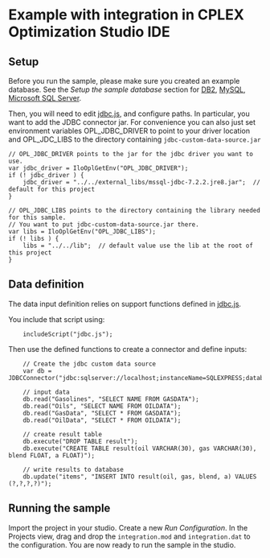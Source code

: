 # Example with integration in CPLEX Optimization Studio IDE


## Setup

Before you run the sample, please make sure you created an example database.
See the *Setup the sample database* section for [DB2](../../README.DB2.md),
[MySQL](../../README.MySQL.md), [Microsoft SQL Server](../../README.SQLServer.md).

Then, you will need to edit [jdbc.js](jdbc.js), and configure paths.
In particular, you want to add the JDBC connector jar. For convenience you can
also just set environment variables OPL_JDBC_DRIVER to point to your driver location
and OPL_JDC_LIBS to the directory containing `jdbc-custom-data-source.jar`

```
// OPL_JDBC_DRIVER points to the jar for the jdbc driver you want to use.
var jdbc_driver = IloOplGetEnv("OPL_JDBC_DRIVER");
if (! jdbc_driver ) {
	jdbc_driver = "../../external_libs/mssql-jdbc-7.2.2.jre8.jar";  // default for this project
}

// OPL_JDBC_LIBS points to the directory containing the library needed for this sample.
// You want to put jdbc-custom-data-source.jar there.
var libs = IloOplGetEnv("OPL_JDBC_LIBS");
if (! libs ) {
	libs = "../../lib";  // default value use the lib at the root of this project
}
```

## Data definition

The data input definition relies on support functions defined in [jdbc.js](jdbc.js).

You include that script using:

```
	includeScript("jdbc.js");
```

Then use the defined functions to create a connector and define inputs:

```
	// Create the jdbc custom data source
	var db = JDBCConnector("jdbc:sqlserver://localhost;instanceName=SQLEXPRESS;databaseName=custom_data_source;integratedSecurity=true");
	
	// input data
	db.read("Gasolines", "SELECT NAME FROM GASDATA");
	db.read("Oils", "SELECT NAME FROM OILDATA");
	db.read("GasData", "SELECT * FROM GASDATA");
	db.read("OilData", "SELECT * FROM OILDATA");
	
	// create result table
	db.execute("DROP TABLE result");
	db.execute("CREATE TABLE result(oil VARCHAR(30), gas VARCHAR(30), blend FLOAT, a FLOAT)");
	
	// write results to database
	db.update("items", "INSERT INTO result(oil, gas, blend, a) VALUES (?,?,?,?)");
```


## Running the sample

Import the project in your studio. Create a new *Run Configuration*.
In the Projects view, drag and drop the `integration.mod` and `integration.dat` to the configuration.
You are now ready to run the sample in the studio.